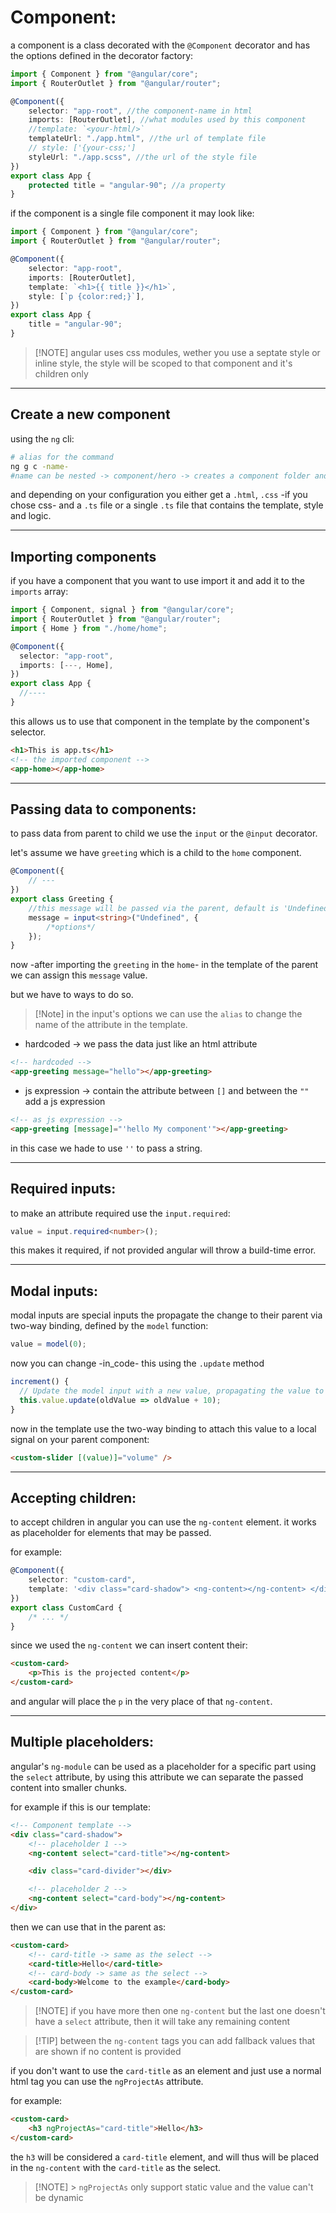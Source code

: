 <!-- @format -->

# Component:

a component is a class decorated with the `@Component` decorator and has the options defined in the decorator factory:

```typescript
import { Component } from "@angular/core";
import { RouterOutlet } from "@angular/router";

@Component({
	selector: "app-root", //the component-name in html
	imports: [RouterOutlet], //what modules used by this component
	//template: `<your-html/>`
	templateUrl: "./app.html", //the url of template file
	// style: ['{your-css;']
	styleUrl: "./app.scss", //the url of the style file
})
export class App {
	protected title = "angular-90"; //a property
}
```

if the component is a single file component it may look like:

```typescript
import { Component } from "@angular/core";
import { RouterOutlet } from "@angular/router";

@Component({
	selector: "app-root",
	imports: [RouterOutlet],
	template: `<h1>{{ title }}</h1>`,
	style: [`p {color:red;}`],
})
export class App {
	title = "angular-90";
}
```

> [!NOTE] angular uses css modules, wether you use a septate style or inline style, the style will be scoped to that component and it's children only

---

## Create a new component

using the `ng` cli:

```bash
# alias for the command
ng g c -name-
#name can be nested -> component/hero -> creates a component folder and hero component in it
```

and depending on your configuration you either get a `.html`, `.css` -if you chose css- and a `.ts` file or a single `.ts` file that contains the template, style and logic.

---

## Importing components

if you have a component that you want to use import it and add it to the `imports` array:

```typescript
import { Component, signal } from "@angular/core";
import { RouterOutlet } from "@angular/router";
import { Home } from "./home/home";

@Component({
  selector: "app-root",
  imports: [---, Home],
})
export class App {
  //----
}
```

this allows us to use that component in the template by the component's selector.

```html
<h1>This is app.ts</h1>
<!-- the imported component -->
<app-home></app-home>
```

---

## Passing data to components:

to pass data from parent to child we use the `input` or the `@input` decorator.

let's assume we have `greeting` which is a child to the `home` component.

```typescript
@Component({
	// ---
})
export class Greeting {
	//this message will be passed via the parent, default is 'Undefined'
	message = input<string>("Undefined", {
		/*options*/
	});
}
```

now -after importing the `greeting` in the `home`- in the template of the parent we can assign this `message` value.

but we have to ways to do so.

> [!Note] in the input's options we can use the `alias` to change the name of the attribute in the template.

- hardcoded -> we pass the data just like an html attribute

```html
<!-- hardcoded -->
<app-greeting message="hello"></app-greeting>
```

- js expression -> contain the attribute between `[]` and between the `""` add a js expression

```html
<!-- as js expression -->
<app-greeting [message]="'hello My component'"></app-greeting>
```

in this case we hade to use `''` to pass a string.

---

## Required inputs:

to make an attribute required use the `input.required`:

```typescript
value = input.required<number>();
```

this makes it required, if not provided angular will throw a build-time error.

---

## Modal inputs:

modal inputs are special inputs the propagate the change to their parent via two-way binding, defined by the `model` function:

```typescript
value = model(0);
```

now you can change -in_code- this using the `.update` method

```typescript
increment() {
  // Update the model input with a new value, propagating the value to any bindings.
  this.value.update(oldValue => oldValue + 10);
}
```

now in the template use the two-way binding to attach this value to a local signal on your parent component:

```html
<custom-slider [(value)]="volume" />
```

---

## Accepting children:

to accept children in angular you can use the `ng-content` element. it works as placeholder for elements that may be passed.

for example:

```typescript
@Component({
	selector: "custom-card",
	template: '<div class="card-shadow"> <ng-content></ng-content> </div>',
})
export class CustomCard {
	/* ... */
}
```

since we used the `ng-content` we can insert content their:

```html
<custom-card>
	<p>This is the projected content</p>
</custom-card>
```

and angular will place the `p` in the very place of that `ng-content`.

---

## Multiple placeholders:

angular's `ng-module` can be used as a placeholder for a specific part using the `select` attribute, by using this attribute we can separate the passed content into smaller chunks.

for example if this is our template:

```html
<!-- Component template -->
<div class="card-shadow">
	<!-- placeholder 1 -->
	<ng-content select="card-title"></ng-content>

	<div class="card-divider"></div>

	<!-- placeholder 2 -->
	<ng-content select="card-body"></ng-content>
</div>
```

then we can use that in the parent as:

```html
<custom-card>
	<!-- card-title -> same as the select -->
	<card-title>Hello</card-title>
	<!-- card-body -> same as the select -->
	<card-body>Welcome to the example</card-body>
</custom-card>
```

> [!NOTE] if you have more then one `ng-content` but the last one doesn't have a `select` attribute, then it will take any remaining content

> [!TIP] between the `ng-content` tags you can add fallback values that are shown if no content is provided

if you don't want to use the `card-title` as an element and just use a normal html tag you can use the `ngProjectAs` attribute.

for example:

```html
<custom-card>
	<h3 ngProjectAs="card-title">Hello</h3>
</custom-card>
```

the `h3` will be considered a `card-title` element, and will thus will be placed in the `ng-content` with the `card-title` as the select.

> [!NOTE] > `ngProjectAs` only support static value and the value can't be dynamic
